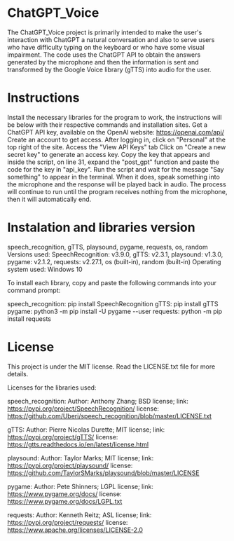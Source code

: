 # ChatGPT_Voice

The ChatGPT_Voice project is primarily intended to make the user's interaction with ChatGPT a natural conversation and also to serve users who have difficulty typing
on the keyboard or who have some visual impairment. The code uses the ChatGPT API to obtain the answers generated by the microphone and then the information is 
sent and transformed by the Google Voice library (gTTS) into audio for the user.

# Instructions

Install the necessary libraries for the program to work, the instructions will be below with their respective commands and installation sites.
Get a ChatGPT API key, available on the OpenAI website: https://openai.com/api/
Create an account to get access.
After logging in, click on "Personal" at the top right of the site.
Access the "View API Keys" tab
Click on "Create a new secret key" to generate an access key.
Copy the key that appears and inside the script, on line 31, expand the "post_gpt" function and paste the code for the key in "api_key".
Run the script and wait for the message "Say something" to appear in the terminal. When it does, speak something into the microphone and the response
will be played back in audio. The process will continue to run until the program receives nothing from the microphone, then it will automatically end.

# Instalation and libraries version

speech_recognition, gTTS, playsound, pygame, requests, os, random
Versions used: SpeechRecognition: v3.9.0, gTTS: v2.3.1, playsound: v1.3.0, pygame: v2.1.2, requests: v2.27.1, os (built-in), random (built-in)
Operating system used: Windows 10

To install each library, copy and paste the following commands into your command prompt:

speech_recognition: pip install SpeechRecognition
gTTS: pip install gTTS
pygame: python3 -m pip install -U pygame --user
requests: python -m pip install requests

# License

This project is under the MIT license. Read the LICENSE.txt file for more details.

Licenses for the libraries used:

speech_recognition:
Author: Anthony Zhang;
BSD license;
link: https://pypi.org/project/SpeechRecognition/
license: https://github.com/Uberi/speech_recognition/blob/master/LICENSE.txt

gTTS:
Author: Pierre Nicolas Durette;
MIT license;
link: https://pypi.org/project/gTTS/
license: https://gtts.readthedocs.io/en/latest/license.html

playsound:
Author: Taylor Marks;
MIT license;
link: https://pypi.org/project/playsound/
license: https://github.com/TaylorSMarks/playsound/blob/master/LICENSE

pygame:
Author: Pete Shinners;
LGPL license;
link: https://www.pygame.org/docs/
license: https://www.pygame.org/docs/LGPL.txt

requests:
Author: Kenneth Reitz;
ASL license;
link: https://pypi.org/project/requests/
license: https://www.apache.org/licenses/LICENSE-2.0
